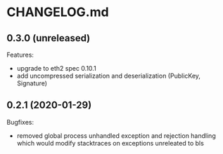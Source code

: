 # CHANGELOG.md

## 0.3.0 (unreleased)

Features:

  - upgrade to eth2 spec 0.10.1
  - add uncompressed serialization and deserialization (PublicKey, Signature)

## 0.2.1 (2020-01-29)

Bugfixes:

  - removed global process unhandled exception and rejection handling which would modify stacktraces on exceptions unreleated to bls